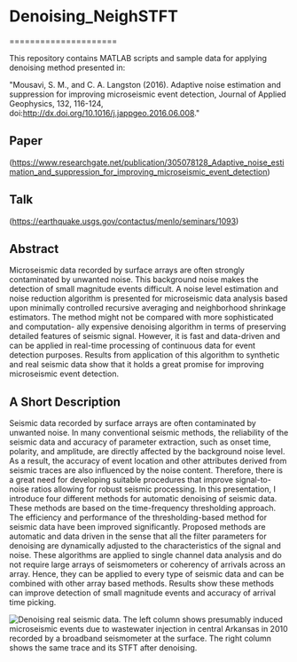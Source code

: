 # Denoising_NeighSTFT
=====================

This repository contains MATLAB scripts and sample data for applying denoising method presented in: 

"Mousavi, S. M., and C. A. Langston (2016). Adaptive noise estimation and suppression for improving
microseismic event detection, Journal of Applied Geophysics, 132, 116-124,
doi:http://dx.doi.org/10.1016/j.jappgeo.2016.06.008."

## Paper
(https://www.researchgate.net/publication/305078128_Adaptive_noise_estimation_and_suppression_for_improving_microseismic_event_detection)

## Talk 
(https://earthquake.usgs.gov/contactus/menlo/seminars/1093)

## Abstract 
Microseismic data recorded by surface arrays are often strongly contaminated by unwanted noise. This background noise 
makes the detection of small magnitude events difficult. A noise level estimation and noise reduction algorithm is
presented for microseismic data analysis based upon minimally controlled recursive averaging and neighborhood shrinkage 
estimators. The method might not be compared with more sophisticated and computation- ally expensive denoising algorithm
in terms of preserving detailed features of seismic signal. However, it is fast and data-driven and can be applied in 
real-time processing of continuous data for event detection purposes. Results from application of this algorithm to 
synthetic and real seismic data show that it holds a great promise for improving microseismic event detection.

## A Short Description 
Seismic data recorded by surface arrays are often contaminated by unwanted noise. In many conventional seismic methods, 
the reliability of the seismic data and accuracy of parameter extraction, such as onset time, polarity, and amplitude, 
are directly affected by the background noise level. As a result, the accuracy of event location and other attributes 
derived from seismic traces are also influenced by the noise content. Therefore, there is a great need for developing 
suitable procedures that improve signal-to-noise ratios allowing for robust seismic processing. In this presentation, 
I introduce four different methods for automatic denoising of seismic data. These methods are based on the time-frequency 
thresholding approach. The efficiency and performance of the thresholding-based method for seismic data have been improved 
significantly. Proposed methods are automatic and data driven in the sense that all the filter parameters for denoising are 
dynamically adjusted to the characteristics of the signal and noise. These algorithms are applied to single channel data 
analysis and do not require large arrays of seismometers or coherency of arrivals across an array. Hence, they can be applied
to every type of seismic data and can be combined with other array based methods. Results show these methods can improve 
detection of small magnitude events and accuracy of arrival time picking.

![Denoising real seismic data. The left column shows presumably induced microseismic events due to wastewater injection in 
central Arkansas in 2010 recorded by a broadband seismometer at the surface. The right column shows the same trace and 
its STFT after denoising.](Fig.ipg)


